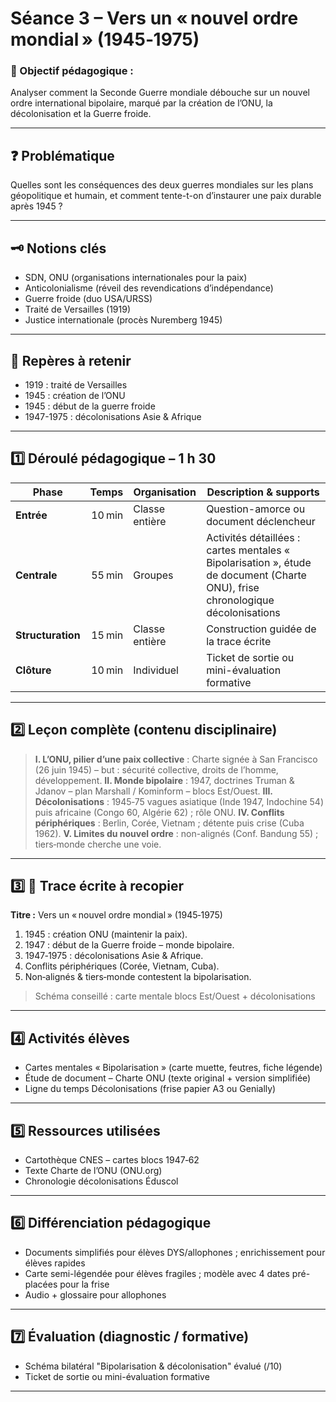 # Séance 3 – Vers un « nouvel ordre mondial » (1945‑1975)

### 🎯 Objectif pédagogique :

Analyser comment la Seconde Guerre mondiale débouche sur un nouvel ordre international bipolaire, marqué par la création de l’ONU, la décolonisation et la Guerre froide.

---

## ❓ Problématique

Quelles sont les conséquences des deux guerres mondiales sur les plans géopolitique et humain, et comment tente-t-on d’instaurer une paix durable après 1945 ?

---

## 🗝️ Notions clés

- SDN, ONU (organisations internationales pour la paix)
- Anticolonialisme (réveil des revendications d’indépendance)
- Guerre froide (duo USA/URSS)
- Traité de Versailles (1919)
- Justice internationale (procès Nuremberg 1945)

---

## 📌 Repères à retenir

- 1919 : traité de Versailles
- 1945 : création de l’ONU
- 1945 : début de la guerre froide
- 1947-1975 : décolonisations Asie & Afrique

---

## **1️⃣ Déroulé pédagogique – 1 h 30**

| Phase             |  Temps | Organisation   | Description & supports                                                                                                         |
| ----------------- | -----: | -------------- | ------------------------------------------------------------------------------------------------------------------------------ |
| **Entrée**        | 10 min | Classe entière | Question-amorce ou document déclencheur                                                                                        |
| **Centrale**      | 55 min | Groupes        | Activités détaillées : cartes mentales « Bipolarisation », étude de document (Charte ONU), frise chronologique décolonisations |
| **Structuration** | 15 min | Classe entière | Construction guidée de la trace écrite                                                                                         |
| **Clôture**       | 10 min | Individuel     | Ticket de sortie ou mini-évaluation formative                                                                                  |

---

## **2️⃣ Leçon complète (contenu disciplinaire)**

> **I. L’ONU, pilier d’une paix collective** : Charte signée à San Francisco (26 juin 1945) – but : sécurité collective, droits de l’homme, développement.
> **II. Monde bipolaire** : 1947, doctrines Truman & Jdanov – plan Marshall / Kominform – blocs Est/Ouest.
> **III. Décolonisations** : 1945‑75 vagues asiatique (Inde 1947, Indochine 54) puis africaine (Congo 60, Algérie 62) ; rôle ONU.
> **IV. Conflits périphériques** : Berlin, Corée, Vietnam ; détente puis crise (Cuba 1962).
> **V. Limites du nouvel ordre** : non-alignés (Conf. Bandung 55) ; tiers‑monde cherche une voie.

---

## **3️⃣ 📝 Trace écrite à recopier**

**Titre :** Vers un « nouvel ordre mondial » (1945‑1975)

1. 1945 : création ONU (maintenir la paix).
2. 1947 : début de la Guerre froide – monde bipolaire.
3. 1947‑1975 : décolonisations Asie & Afrique.
4. Conflits périphériques (Corée, Vietnam, Cuba).
5. Non‑alignés & tiers‑monde contestent la bipolarisation.

> Schéma conseillé : carte mentale blocs Est/Ouest + décolonisations

---

## **4️⃣ Activités élèves**

- Cartes mentales « Bipolarisation » (carte muette, feutres, fiche légende)
- Étude de document – Charte ONU (texte original + version simplifiée)
- Ligne du temps Décolonisations (frise papier A3 ou Genially)

---

## **5️⃣ Ressources utilisées**

- Cartothèque CNES – cartes blocs 1947‑62
- Texte Charte de l’ONU (ONU.org)
- Chronologie décolonisations Éduscol

---

## **6️⃣ Différenciation pédagogique**

- Documents simplifiés pour élèves DYS/allophones ; enrichissement pour élèves rapides
- Carte semi-légendée pour élèves fragiles ; modèle avec 4 dates pré-placées pour la frise
- Audio + glossaire pour allophones

---

## **7️⃣ Évaluation (diagnostic / formative)**

- Schéma bilatéral "Bipolarisation & décolonisation" évalué (/10)
- Ticket de sortie ou mini-évaluation formative

---
